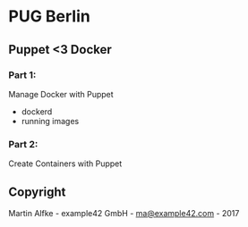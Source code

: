 # PUG Berlin

## Puppet <3 Docker

### Part 1:

Manage Docker with Puppet

- dockerd
- running images

### Part 2:

Create Containers with Puppet

## Copyright

Martin Alfke - example42 GmbH - ma@example42.com - 2017


